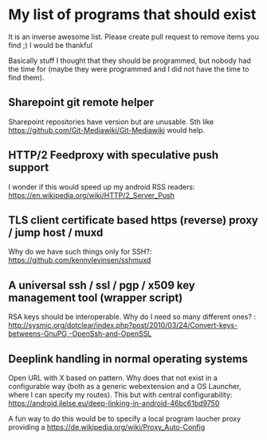 # My list of programs that should exist

It is an inverse awesome list. Please create pull request to remove items you find ;) I would be thankful

Basically stuff I thought that they should be programmed, but nobody had the time for (maybe they were programmed and I did not have the time to find them).

## Sharepoint git remote helper
Sharepoint repositories have version but are unusable. Sth like  https://github.com/Git-Mediawiki/Git-Mediawiki would help.

## HTTP/2 Feedproxy with speculative push support
I wonder if this would speed up my android RSS readers: https://en.wikipedia.org/wiki/HTTP/2_Server_Push

## TLS client certificate based https (reverse) proxy / jump host / muxd
Why do we have such things only for SSH?:  https://github.com/kennylevinsen/sshmuxd

## A universal ssh / ssl / pgp / x509 key management tool (wrapper script)
RSA keys should be interoperable. Why do I need so many different ones? : http://sysmic.org/dotclear/index.php?post/2010/03/24/Convert-keys-betweens-GnuPG,-OpenSsh-and-OpenSSL

## Deeplink handling in normal operating systems
Open URL with X based on pattern. Why does that not exist in a configurable way (both as a generic webextension and a OS Launcher, where I can specify my routes). This but with central configurability: https://android.jlelse.eu/deep-linking-in-android-46bc61bd9750

A fun way to do this would be to specify a local program laucher proxy providing a https://de.wikipedia.org/wiki/Proxy_Auto-Config

